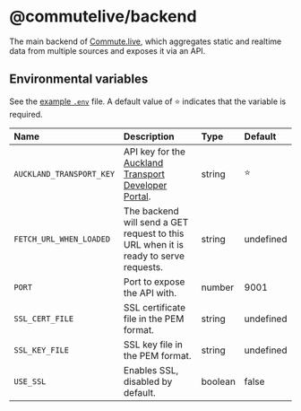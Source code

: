 # @commutelive/backend

The main backend of [Commute.live](https://commute.live), which aggregates static and realtime data from multiple sources and exposes it via an API.

## Environmental variables

See the [example `.env`](./example.env) file. A default value of ⭐ indicates that the variable is required.

| Name                          | Description                                                                               | Type      | Default       |
| :---------------------------- | :---------------------------------------------------------------------------------------- | :-------- | :------------ |
| `AUCKLAND_TRANSPORT_KEY`      | API key for the [Auckland Transport Developer Portal](https://dev-portal.at.govt.nz/).    | string    | ⭐            |
| `FETCH_URL_WHEN_LOADED`       | The backend will send a GET request to this URL when it is ready to serve requests.       | string    | undefined     |
| `PORT`                        | Port to expose the API with.                                                              | number    | 9001          |
| `SSL_CERT_FILE`               | SSL certificate file in the PEM format.                                                   | string    | undefined     |
| `SSL_KEY_FILE`                | SSL key file in the PEM format.                                                           | string    | undefined     |
| `USE_SSL`                     | Enables SSL, disabled by default.                                                         | boolean   | false         |
